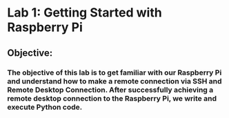 # Lab 1: Getting Started with Raspberry Pi

## Objective:
### The objective of this lab is to get familiar with our Raspberry Pi and understand how to make a remote connection via SSH and Remote Desktop Connection. After successfully achieving a remote desktop connection to the Raspberry Pi, we write and execute Python code. 
